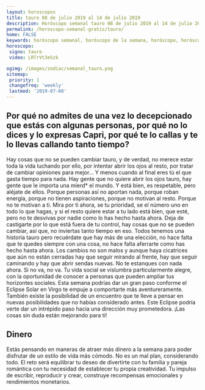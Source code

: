 ```yaml
---
layout: horoscopos
title: tauro 08 de julio 2019 al 14 de julio 2019 
description: Horóscopo semanal tauro 08 de julio 2019 al 14 de julio 2019. Por qué no admites de una vez lo decepcionado que estás con algunas personas, por qué no lo dices y lo expresas Capri, por qué te lo callas y te lo llevas callando tanto tiempo? 
permalink: /horoscopo-semanal-gratis/tauro/
home: FALSE
keywords: horóscopo semanal, horóscopo de la semana, horóscopo, horóscopo gratis,horóscopos, horóscopo esperanza gracia, horoscopos tauro la semana, horóscopos gratis, Tarot, Astrologia, Zodíaco, tauro, horoscopo gratis, semanal
horoscopo:
 signo: tauro
 video: LRTrVt3eSzk

ogimg: /images/zodiac/semanal_tauro.png
sitemap:
 priority: 1
 changefreq: 'weekly'
 lastmod: '2019-07-08'
---
```




## Por qué no admites de una vez lo decepcionado que estás con algunas personas, por qué no lo dices y lo expresas Capri, por qué te lo callas y te lo llevas callando tanto tiempo? 

Hay cosas que no se pueden cambiar tauro, y de verdad, no merece estar toda la vida luchando por ello, por intentar abrir los ojos al resto, por tratar de cambiar opiniones para mejor… Y menos cuando al final eres tú el que gasta tiempo para nada. Hay gente que no quiere abrir los ojos tauro, hay gente que le importa una mierd* el mundo. Y está bien, es respetable, pero aléjate de ellos. Porque personas así no aportan nada, porque roban energía, porque no tienen aspiraciones, porque no motivan al resto. Porque no te motivan a ti. Mira por ti ahora, se tu prioridad, se el número uno en todo lo que hagas, y si el resto quiere estar a tu lado está bien, que esté, pero no te desvivas por nadie como lo has hecho hasta ahora. Deja de castigarte por lo que está fuera de tu control, hay cosas que no se pueden cambiar, así que, no inviertas tanto tiempo en eso. Todos tenemos una historia tauro pero recuérdate que hay más de una elección, no hace falta que te quedes siempre con una cosa, no hace falta aferrarte como has hecho hasta ahora. Los cambios no son malos y aunque haya cicatrices que aún no están cerradas hay que seguir mirando al frente, hay que seguir caminando y hay que abrir sendas nuevas. No te estanques con nada ahora. Si no va, no va.
Tu vida social se vislumbra particularmente alegre, con la oportunidad de conocer a personas que pueden ampliar tus horizontes sociales. Esta semana podrías dar un gran paso conforme el Eclipse Solar en Virgo te empuje a comportarte más aventureramente. También existe la posibilidad de un encuentro que te lleve a pensar en nuevas posibilidades que no habías considerado antes. Este Eclipse podría verte dar un intrépido paso hacia una dirección muy prometedora. ¡Las cosas sin duda están mejorando para ti!

## Dinero

Estás pensando en maneras de atraer más dinero a la semana para poder disfrutar de un estilo de vida más cómodo. No es un mal plan, considerando todo. El reto será equilibrar tu deseo de divertirte con tu familia y pareja romántica con tu necesidad de establecer tu propia creatividad. Tu impulso de escribir, reproducir y crear, construye recompensas emocionales y rendimientos monetarios.